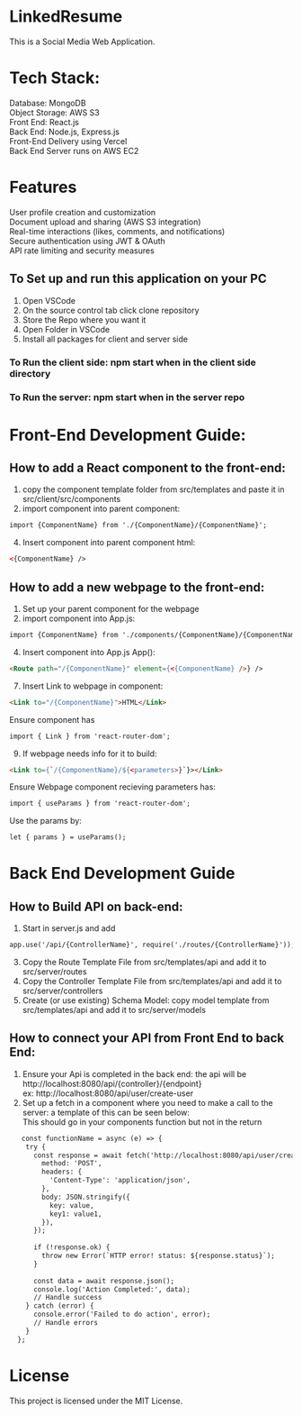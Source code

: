 # LinkedResume
This is a Social Media Web Application. <br>
# Tech Stack:
Database: MongoDB <br>
Object Storage: AWS S3 <br>
Front End: React.js <br>
Back End: Node.js, Express.js <br>
Front-End Delivery using Vercel <br>
Back End Server runs on AWS EC2 <br>

# Features
User profile creation and customization <br>
Document upload and sharing (AWS S3 integration) <br>
Real-time interactions (likes, comments, and notifications) <br>
Secure authentication using JWT & OAuth <br>
API rate limiting and security measures <br>

## To Set up and run this application on your PC
1. Open VSCode
2. On the source control tab click clone repository
3. Store the Repo where you want it
4. Open Folder in VSCode
5. Install all packages for client and server side

### To Run the client side: npm start when in the client side directory
### To Run the server: npm start when in the server repo

# Front-End Development Guide:
## How to add a React component to the front-end:
1. copy the component template folder from src/templates and paste it in src/client/src/components
2. import component into parent component:
```html
import {ComponentName} from './{ComponentName}/{ComponentName}';
```
4. Insert component into parent component html:
```html
<{ComponentName} />
```

## How to add a new webpage to the front-end:
1. Set up your parent component for the webpage
2. import component into App.js: 
```html
import {ComponentName} from './components/{ComponentName}/{ComponentName}';
```
4. Insert component into App.js App():
```html
<Route path="/{ComponentName}" element={<{ComponentName} />} />
```
7. Insert Link to webpage in component:
```html
<Link to="/{ComponentName}">HTML</Link>
```
Ensure component has
```html
import { Link } from 'react-router-dom';
```
9. If webpage needs info for it to build:
```html
<Link to={`/{ComponentName}/${<parameters>}`}></Link>
```
Ensure Webpage component recieving parameters has:
```html
import { useParams } from 'react-router-dom';
```
Use the params by:
```html
let { params } = useParams();
```
# Back End Development Guide
## How to Build API on back-end:
1. Start in server.js and add
```html
app.use('/api/{ControllerName}', require('./routes/{ControllerName}'));
```
3. Copy the Route Template File from src/templates/api and add it to src/server/routes
4. Copy the Controller Template File from src/templates/api and add it to src/server/controllers
5. Create (or use existing) Schema Model: copy model template from src/templates/api and add it to src/server/models

## How to connect your API from Front End to back End:
1. Ensure your Api is completed in the back end: the api will be http://localhost:8080/api/{controller}/{endpoint} <br>
ex: http://localhost:8080/api/user/create-user
2. Set up a fetch in a component where you need to make a call to the server: a template of this can be seen below: <br>
This should go in your components function but not in the return
```html
   const functionName = async (e) => {
    try {
      const response = await fetch('http://localhost:8080/api/user/create-user', {
        method: 'POST',
        headers: {
          'Content-Type': 'application/json',
        },
        body: JSON.stringify({
          key: value,
          key1: value1,
        }),
      });
  
      if (!response.ok) {
        throw new Error(`HTTP error! status: ${response.status}`);
      }
  
      const data = await response.json();
      console.log('Action Completed:', data);
      // Handle success
    } catch (error) {
      console.error('Failed to do action', error);
      // Handle errors
    }
  };
```
# License
This project is licensed under the MIT License.
